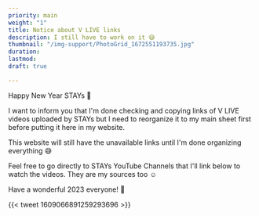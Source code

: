 ```yaml
---
priority: main
weight: "1"
title: Notice about V LIVE links
description: I still have to work on it 😅
thumbnail: "/img-support/PhotoGrid_1672551193735.jpg"
duration: 
lastmod: 
draft: true

---
```

Happy New Year STAYs 🎉

I want to inform you that I'm done checking and copying links of V LIVE videos uploaded by STAYs but I need to reorganize it to my main sheet first before putting it here in my website. 

This website will still have the unavailable links until I'm done organizing everything 😅 

Feel free to go directly to STAYs YouTube Channels that I'll link below to watch the videos. They are my sources too ☺️

Have a wonderful 2023 everyone! 🥳

{{< tweet 1609066891259293696 >}}
